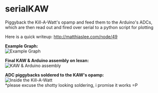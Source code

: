 serialKAW
=========
Piggyback the Kill-A-Watt's opamp and feed them to the Arduino's ADCs, which are then read out and fired over serial to a python script for plotting 

Here is a quick writeup: http://matthiaslee.com/node/49

**Example Graph:**  
![Example Graph](http://imgur.com/QM0Dz.jpg "Example Graph")

**Final KAW & Arduino assembly on lexan:**  
![KAW & Arduino assembly](http://imgur.com/mmSYJ58.jpg "KAW & Arduino assembly")

**ADC piggybacks soldered to the KAW's opamp:**  
![Inside the Kill-A-Watt](http://imgur.com/id3mU.jpg "Inside the Kill-A-Watt")  
*please excuse the shotty looking soldering, i promise it works =P

